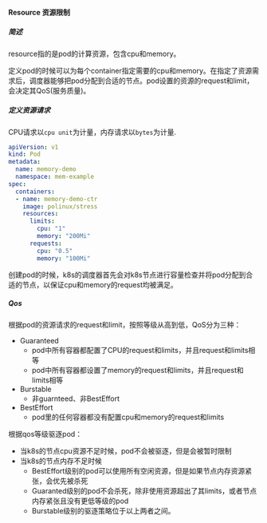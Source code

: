 #### Resource 资源限制

##### 简述

resource指的是pod的计算资源，包含cpu和memory。

定义pod的时候可以为每个container指定需要的cpu和memory。在指定了资源需求后，调度器能够把pod分配到合适的节点。pod设置的资源的request和limit，会决定其QoS(服务质量)。

##### 定义资源请求

CPU请求以`cpu unit`为计量，内存请求以`bytes`为计量.

```yaml
apiVersion: v1
kind: Pod
metadata:
  name: memory-demo
  namespace: mem-example
spec:
  containers:
  - name: memory-demo-ctr
    image: polinux/stress
    resources:
      limits:
      	cpu: "1"
        memory: "200Mi"
      requests:
      	cpu: "0.5"
        memory: "100Mi"
```

创建pod的时候，k8s的调度器首先会对k8s节点进行容量检查并将pod分配到合适的节点，以保证cpu和memory的request均被满足。

##### Qos

根据pod的资源请求的request和limit，按照等级从高到低，QoS分为三种：

* Guaranteed
  * pod中所有容器都配置了CPU的request和limits，并且request和limits相等
  * pod中所有容器都设置了memory的request和limits，并且request和limits相等
* Burstable
  * 非guarnteed、非BestEffort
* BestEffort
  * pod里的任何容器都没有配置cpu和memory的request和limits

根据qos等级驱逐pod：

* 当k8s的节点cpu资源不足时候，pod不会被驱逐，但是会被暂时限制
* 当k8s的节点内存不足时候
  * BestEffort级别的pod可以使用所有空闲资源，但是如果节点内存资源紧张，会优先被杀死
  * Guaranted级别的pod不会杀死，除非使用资源超出了其limits，或者节点内存紧张且没有更低等级的pod
  * Burstable级别的驱逐策略位于以上两者之间。